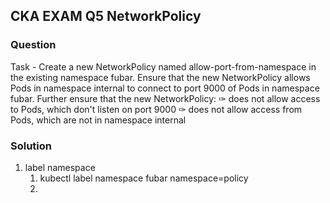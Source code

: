 ## CKA EXAM Q5 NetworkPolicy

### Question
Task -
Create a new NetworkPolicy named allow-port-from-namespace in the existing namespace fubar.
Ensure that the new NetworkPolicy allows Pods in namespace internal to connect to port 9000 of Pods in namespace fubar.
Further ensure that the new NetworkPolicy:
✑ does not allow access to Pods, which don't listen on port 9000
✑ does not allow access from Pods, which are not in namespace internal

### Solution

1. label namespace
   1. kubectl label namespace fubar namespace=policy
   2. 